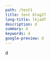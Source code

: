 ```yaml
---
path: /test1
title: test blog27
long-title: lkjadf
description: d
summary: d
keywords: d
google-preview: d
---
```

d